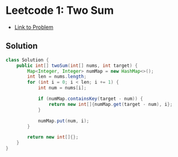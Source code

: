 # Leetcode 1: Two Sum

- [Link to Problem](https://leetcode.com/problems/two-sum/)


## Solution
```java
class Solution {
    public int[] twoSum(int[] nums, int target) {
        Map<Integer, Integer> numMap = new HashMap<>();
        int len = nums.length;
        for (int i = 0; i < len; i += 1) {
            int num = nums[i];

            if (numMap.containsKey(target - num)) {
                return new int[]{numMap.get(target - num), i};
            }

            numMap.put(num, i);
        }

        return new int[]{};
    }
}
```
